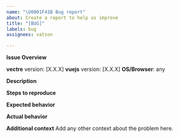 ```yaml
---
name: "\U0001F41B Bug report"
about: Create a report to help us improve
title: "[BUG]"
labels: bug
assignees: vatson

---
```


<!-- PLEASE READ THE FOLLOWING INSTRUCTIONS -->

<!--
- Try to find your problem, it may have already been solved or even fixed in the development version;
- Make sure the problem is reproducible with the latest stable version of vectre;
it is required that you clearly describe the steps required to reproduce the problem;
- If your issue is resolved but still not closed, do not be afraid to close it. If you've found the solution yourself, it would be helpful to explain how you fixed it.
- Use English to communicate
-->


**Issue Overview**

**vectre** version: [X.X.X]
**vuejs** version: [X.X.X]
**OS/Browser**: any


**Description**

<!-- Bug description -->


**Steps to reproduce**

<!--
1. Go to '...'
2. Click on '....'
3. Scroll down to '....'
4. See error
-->


**Expected behavior**
<!-- What did you expect to happen -->


**Actual behavior**
<!-- What really happened? -->


**Additional context**
Add any other context about the problem here.
